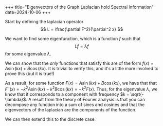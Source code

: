 +++
title="Eigenvectors of the Graph Laplacian hold Spectral Information"
date=2024-10-06
+++

Start by defining the laplacian operator 
$$
L = \frac{\partial F^2}{\partial^2 x}
$$

We want to find some eigenfunction, which is a function $f$ such that 
$$
Lf = \lambda f
$$
for some eigenvalue $\lambda$. 

We can show that the *only* functions that satisfy this are of the form $f(x) = A\sin(kx) + B\cos(kx)$. It is trivial to verify this, and it's a little more involved to prove this (but it is true!)

As a result, for some function $F(x) = A\sin(kx) + B\cos(kx)$, we have that that $F''(x) = -k^2 A \sin(kx) - k^2 B \cos(kx) = -k^2 F(x)$. Thus, for the eigenvalue $\lambda$, we know that it corresponds to a component with frequency $k = \sqrt{-\lambda}$. A result from the theory of Fourier analysis is that you can decompose any function into a sum of sines and cosines and that the eigenvectors of the laplacian are the components of the function. 

We can then extend this to the discrete case. 